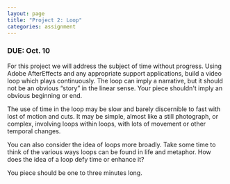 ```yaml
---
layout: page
title: "Project 2: Loop"
categories: assignment
---
```


### DUE: Oct. 10

For this project we will address the subject of time without progress.  Using Adobe AfterEffects and any appropriate support applications, build a video loop which plays continuously. The loop can imply a narrative, but it should not be an obvious “story” in the linear sense. Your piece shouldn't imply an obvious beginning or end.

The use of time in the loop may be slow and barely discernible to fast with lost of motion and cuts. It may be simple, almost like a still photograph, or complex, involving loops within loops, with lots of movement or other temporal changes. 

You can also consider the idea of loops more broadly. Take some time to think of the various ways loops can be found in life and metaphor. How does the idea of a loop defy time or enhance it?

You piece should be one to three minutes long.
